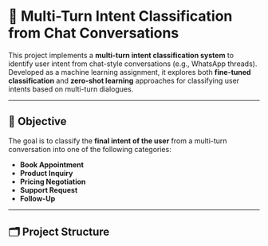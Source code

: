 # 🧠 Multi-Turn Intent Classification from Chat Conversations

This project implements a **multi-turn intent classification system** to identify user intent from chat-style conversations (e.g., WhatsApp threads). Developed as a machine learning assignment, it explores both **fine-tuned classification** and **zero-shot learning** approaches for classifying user intents based on multi-turn dialogues.

---

## 📌 Objective

The goal is to classify the **final intent of the user** from a multi-turn conversation into one of the following categories:
- **Book Appointment**
- **Product Inquiry**
- **Pricing Negotiation**
- **Support Request**
- **Follow-Up**

---

## 🗂️ Project Structure
